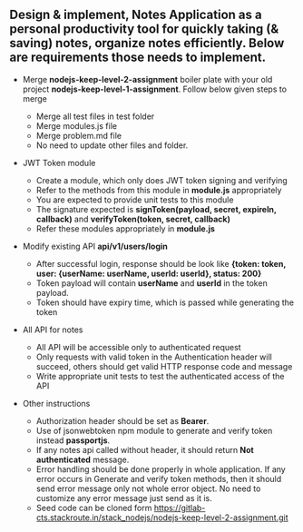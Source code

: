 ## Design & implement, Notes Application as a personal productivity tool for quickly taking (& saving) notes, organize notes efficiently. Below are requirements those needs to implement.

- Merge **nodejs-keep-level-2-assignment** boiler plate with your old project **nodejs-keep-level-1-assignment**. Follow below given steps to merge
	- Merge all test files in test folder
	- Merge modules.js file
	- Merge problem.md file
	- No need to update other files and folder.

- JWT Token module
	- Create a module, which only does JWT token signing and verifying
	- Refer to the methods from this module in **module.js** appropriately
	- You are expected to provide unit tests to this module
	- The signature expected is **signToken(payload, secret, expireIn, callback)** and **verifyToken(token, secret, callback)**
	- Refer these modules appropriately in **module.js**

- Modify existing API **api/v1/users/login**
	- After successful login, response should be look like **{token: token, user: {userName: userName, userId: userId}, status: 200}**
	- Token payload will contain **userName** and **userId** in the token payload.
	- Token should have expiry time, which is passed while generating the token

- All API for notes
	- All API will be accessible only to authenticated request
	- Only requests with valid token in the Authentication header will succeed, others should get valid HTTP response code and message
	- Write appropriate unit tests to test the authenticated access of the API

- Other instructions
	- Authorization header should be set as **Bearer**.
	- Use of jsonwebtoken npm module to generate and verify token instead **passportjs**.
	- If any notes api called without header, it should return **Not authenticated** message. 
	- Error handling should be done properly in whole application. If any error occurs in Generate and verify token methods, then it should send error message only not whole error object. No need to customize any error message just send as it is.
	- Seed code can be cloned form https://gitlab-cts.stackroute.in/stack_nodejs/nodejs-keep-level-2-assignment.git